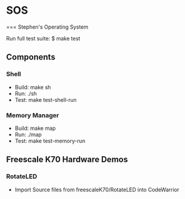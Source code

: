 # SOS
===
Stephen's Operating System

Run full test suite:
$ make test

## Components
### Shell
- Build: make sh
- Run:   ./sh
- Test:  make test-shell-run

### Memory Manager
- Build: make map
- Run: ./map
- Test: make test-memory-run

## Freescale K70 Hardware Demos
### RotateLED
- Import Source files from freescaleK70/RotateLED into CodeWarrior

